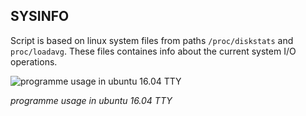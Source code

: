 <h2>SYSINFO</h2>

Script is based on linux system files from paths ```/proc/diskstats``` and ```proc/loadavg```. These files containes info about the current system I/O operations.

![programme usage in ubuntu 16.04 TTY](https://preview.ibb.co/cjeWvd/sysinfo.png)

<i>programme usage in ubuntu 16.04 TTY</i>
